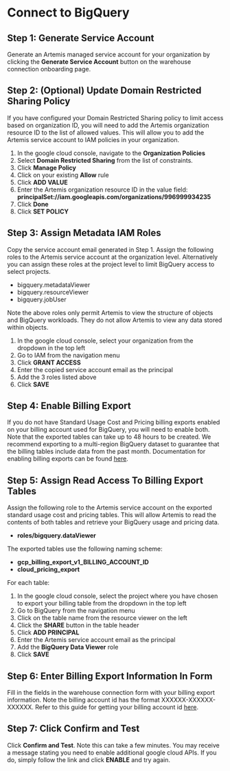 # Connect to BigQuery

## Step 1: Generate Service Account

Generate an Artemis managed service account for your organization by clicking the **Generate Service Account** button on the warehouse connection onboarding page.

## Step 2: (Optional) Update Domain Restricted Sharing Policy

If you have configured your Domain Restricted Sharing policy to limit access based on organization ID, you will need to add the Artemis organization resource ID to the list of allowed values. This will allow you to add the Artemis service account to IAM policies in your organization.

1. In the google cloud console, navigate to the **Organization Policies**
2. Select **Domain Restricted Sharing** from the list of constraints.
3. Click **Manage Policy**
4. Click on your existing **Allow** rule
5. Click **ADD VALUE**
6. Enter the Artemis organization resource ID in the value field: **principalSet://iam.googleapis.com/organizations/996999934235**
7. Click **Done**
8. Click **SET POLICY**

## Step 3: Assign Metadata IAM Roles

Copy the service account email generated in Step 1. Assign the following roles to the Artemis service account at the organization level. Alternatively you can assign these roles at the project level to limit BigQuery access to select projects.

- bigquery.metadataViewer
- bigquery.resourceViewer
- bigquery.jobUser

Note the above roles only permit Artemis to view the structure of objects and BigQuery workloads. They do not allow Artemis to view any data stored within objects.

1. In the google cloud console, select your organization from the dropdown in the top left
2. Go to IAM from the navigation menu
3. Click **GRANT ACCESS**
4. Enter the copied service account email as the principal
5. Add the 3 roles listed above
6. Click **SAVE**

## Step 4: Enable Billing Export

If you do not have Standard Usage Cost and Pricing billing exports enabled on your billing account used for BigQuery, you will need to enable both. Note that the exported tables can take up to 48 hours to be created. We recommend exporting to a multi-region BigQuery dataset to guarantee that the billing tables include data from the past month. Documentation for enabling billing exports can be found [here](https://cloud.google.com/billing/docs/how-to/export-data-bigquery-setup).

## Step 5: Assign Read Access To Billing Export Tables

Assign the following role to the Artemis service account on the exported standard usage cost and pricing tables. This will allow Artemis to read the contents of both tables and retrieve your BigQuery usage and pricing data.

- **roles/bigquery.dataViewer**

The exported tables use the following naming scheme:

- **gcp_billing_export_v1_BILLING_ACCOUNT_ID**
- **cloud_pricing_export**

For each table:

1. In the google cloud console, select the project where you have chosen to export your billing table from the dropdown in the top left
2. Go to BigQuery from the navigation menu
3. Click on the table name from the resource viewer on the left
4. Click the **SHARE** button in the table header
5. Click **ADD PRINCIPAL**
6. Enter the Artemis service account email as the principal
7. Add the **BigQuery Data Viewer** role
8. Click **SAVE**

## Step 6: Enter Billing Export Information In Form

Fill in the fields in the warehouse connection form with your billing export information. Note the billing account id has the format XXXXXX-XXXXXX-XXXXXX. Refer to this guide for getting your billing account id [here](https://cloud.google.com/billing/docs/how-to/find-billing-account-id).

## Step 7: Click Confirm and Test

Click **Confirm and Test**. Note this can take a few minutes. You may receive a message stating you need to enable additional google cloud APIs. If you do, simply follow the link and click **ENABLE** and try again.
	  
